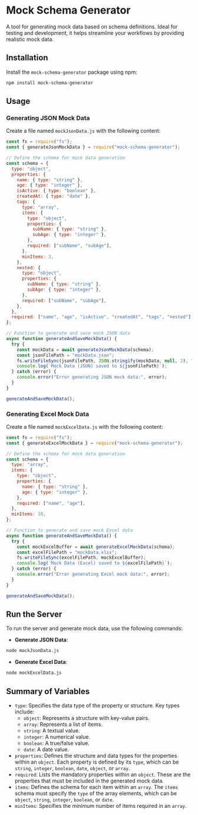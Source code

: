# Mock Schema Generator

A tool for generating mock data based on schema definitions. Ideal for testing and development, it helps streamline your workflows by providing realistic mock data.

## Installation

Install the `mock-schema-generator` package using npm:

```sh
npm install mock-schema-generator
```

## Usage

### Generating JSON Mock Data

Create a file named `mockJsonData.js` with the following content:

```js
const fs = require("fs");
const { generateJsonMockData } = require("mock-schema-generator");

// Define the schema for mock data generation
const schema = {
  type: "object",
  properties: {
    name: { type: "string" },
    age: { type: "integer" },
    isActive: { type: "boolean" },
    createdAt: { type: "date" },
    tags: {
      type: "array",
      items: {
        type: "object",
        properties: {
          subName: { type: "string" },
          subAge: { type: "integer" },
        },
        required: ["subName", "subAge"],
      },
      minItems: 3,
    },
    nested: {
      type: "object",
      properties: {
        subName: { type: "string" },
        subAge: { type: "integer" },
      },
      required: ["subName", "subAge"],
    },
  },
  required: ["name", "age", "isActive", "createdAt", "tags", "nested"],
};

// Function to generate and save mock JSON data
async function generateAndSaveMockData() {
  try {
    const mockData = await generateJsonMockData(schema);
    const jsonFilePath = "mockData.json";
    fs.writeFileSync(jsonFilePath, JSON.stringify(mockData, null, 2), "utf-8");
    console.log(`Mock Data (JSON) saved to ${jsonFilePath}`);
  } catch (error) {
    console.error("Error generating JSON mock data:", error);
  }
}

generateAndSaveMockData();
```

### Generating Excel Mock Data

Create a file named `mockExcelData.js` with the following content:

```js
const fs = require("fs");
const { generateExcelMockData } = require("mock-schema-generator");

// Define the schema for mock data generation
const schema = {
  type: "array",
  items: {
    type: "object",
    properties: {
      name: { type: "string" },
      age: { type: "integer" },
    },
    required: ["name", "age"],
  },
  minItems: 10,
};

// Function to generate and save mock Excel data
async function generateAndSaveMockData() {
  try {
    const mockExcelBuffer = await generateExcelMockData(schema);
    const excelFilePath = "mockData.xlsx";
    fs.writeFileSync(excelFilePath, mockExcelBuffer);
    console.log(`Mock Data (Excel) saved to ${excelFilePath}`);
  } catch (error) {
    console.error("Error generating Excel mock data:", error);
  }
}

generateAndSaveMockData();
```

## Run the Server

To run the server and generate mock data, use the following commands:

- **Generate JSON Data**:

```sh
node mockJsonData.js
```

- **Generate Excel Data**:

```sh
node mockExcelData.js
```

## Summary of Variables

- `type`: Specifies the data type of the property or structure. Key types include:
  - `object`: Represents a structure with key-value pairs.
  - `array`: Represents a list of items.
  - `string`: A textual value.
  - `integer`: A numerical value.
  - `boolean`: A true/false value.
  - `date`: A date value.
- `properties`: Defines the structure and data types for the properties within an `object`. Each property is defined by its `type`, which can be `string`, `integer`, `boolean`, `date`, `object`, or `array`.
- `required`: Lists the mandatory properties within an `object`. These are the properties that must be included in the generated mock data.
- `items`: Defines the schema for each item within an `array`. The `items` schema must specify the `type` of the array elements, which can be `object`, `string`, `integer`, `boolean`, or `date`.
- `minItems`: Specifies the minimum number of items required in an `array`.
